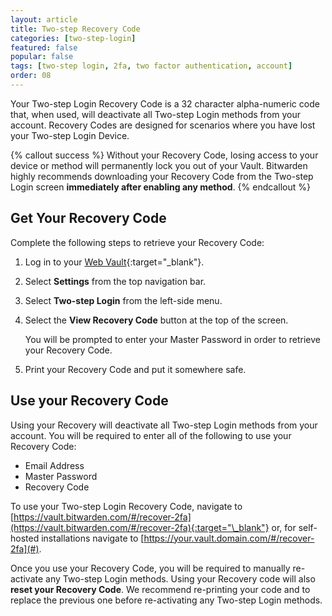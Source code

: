 ```yaml
---
layout: article
title: Two-step Recovery Code
categories: [two-step-login]
featured: false
popular: false
tags: [two-step login, 2fa, two factor authentication, account]
order: 08
---
```


Your Two-step Login Recovery Code is a 32 character alpha-numeric code that, when used, will deactivate all Two-step Login methods from your account. Recovery Codes are designed for scenarios where you have lost your Two-step Login Device.

{% callout success %}
Without your Recovery Code, losing access to your device or method will permanently lock you out of your Vault. Bitwarden highly recommends downloading your Recovery Code from the Two-step Login screen **immediately after enabling any method**.
{% endcallout %}

## Get Your Recovery Code

Complete the following steps to retrieve your Recovery Code:

1. Log in to your [Web Vault](https://vault.bitwarden.com/){:target="\_blank"}.
2. Select **Settings** from the top navigation bar.
3. Select **Two-step Login** from the left-side menu.
4. Select the **View Recovery Code** button at the top of the screen.

   You will be prompted to enter your Master Password in order to retrieve your Recovery Code.
5. Print your Recovery Code and put it somewhere safe.

## Use your Recovery Code

Using your Recovery will deactivate all Two-step Login methods from your account. You will be required to enter all of the following to use your Recovery Code:

- Email Address
- Master Password
- Recovery Code

To use your Two-step Login Recovery Code, navigate to [https://vault.bitwarden.com/#/recover-2fa](https://vault.bitwarden.com/#/recover-2fa){:target="\_blank"} or, for self-hosted installations navigate to [https://your.vault.domain.com/#/recover-2fa](#).

Once you use your Recovery Code, you will be required to manually re-activate any Two-step Login methods. Using your Recovery code will also **reset your Recovery Code**. We recommend re-printing your code and to replace the previous one before re-activating any Two-step Login methods.
